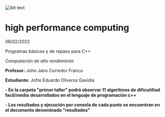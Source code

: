 

![Alt text](https://www.usergioarboleda.edu.co/wp-content/uploads/ultimatum/imagens/logo-mobile-UniversidadSergioArboleda.png)

# high performance computing

08/02/2022

Programas básicos y de repaso para C++ 

*Computación de alto rendimiento*

 **Profesor:** John Jairo Corredor Franco
 
 **Estudiante:** Jofre Eduardo Oliveros Gavidia
 
**- En la carpeta "primer taller" podrá observar 11 algoritmos de dificuñltad facil/media**
**desarrollados en el lenguaje de programación c++**

**- Los resultados y ejecución por consola de cada punto se encuentran en el documento denominado "resultados"**
